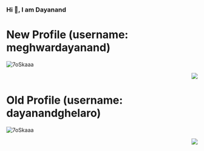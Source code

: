 ### Hi 👋, I am Dayanand

<div>
  <h1 align="left">New Profile (username: meghwardayanand)</h1>
  <p align="left"><img src="https://github-readme-streak-stats.herokuapp.com/?user=meghwardayanand&theme=tokyonight_duo" alt="7oSkaaa" /></p>
  <p align="right"><img src="https://github-readme-stats.vercel.app/api/top-langs?username=meghwardayanand&show_icons=true&locale=en" /></p>
</div>
<div>
  <h1 aligh="right">Old Profile (username: dayanandghelaro)</h1>
  <p align="left"><img src="https://github-readme-streak-stats.herokuapp.com/?user=dayanandghelaro&theme=tokyonight_duo" alt="7oSkaaa" /></p>  
  <p align="right"><img src="https://github-readme-stats.vercel.app/api/top-langs?username=dayanandghelaro&show_icons=true&locale=en" /></p>
<!--   <img src="https://github-readme-streak-stats.herokuapp.com/?user=dayanand-ghelaro" alt="mystreak"/> -->
</div>

<!--
**dayanandghelaro/dayanandghelaro** is a ✨ _special_ ✨ repository because its `README.md` (this file) appears on your GitHub profile.

Here are some ideas to get you started:

- 🔭 I’m currently working on ...
- 🌱 I’m currently learning ...
- 👯 I’m looking to collaborate on ...
- 🤔 I’m looking for help with ...
- 💬 Ask me about ...
- 📫 How to reach me: ...
- 😄 Pronouns: ...
- ⚡ Fun fact: ...
-->
